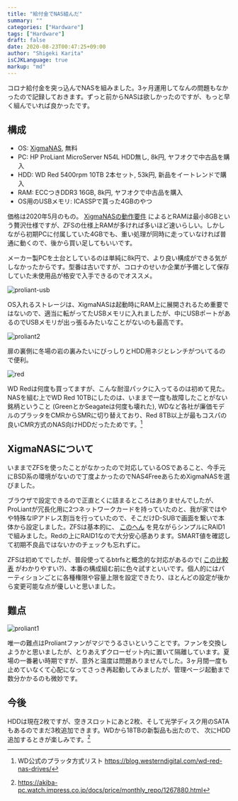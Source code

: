 ```yaml
---
title: "給付金でNAS組んだ"
summary: ""
categories: ["Hardware"]
tags: ["Hardware"]
draft: false
date: 2020-08-23T00:47:25+09:00
author: "Shigeki Karita"
isCJKLanguage: true
markup: "md"
---
```


コロナ給付金を突っ込んでNASを組みました。3ヶ月運用してなんの問題もなかったので記録しておきます。ずっと前からNASは欲しかったのですが、もっと早く組んでいれば良かったです。

## 構成

- OS: [XigmaNAS](https://www.xigmanas.com/), 無料
- PC: HP ProLiant MicroServer N54L HDD無し, 8k円, ヤフオクで中古品を購入
- HDD: WD Red 5400rpm 10TB 2本セット, 53k円, 新品をイートレンドで購入
- RAM: ECCつきDDR3 16GB, 8k円, ヤフオクで中古品を購入
- OS用のUSBメモリ: ICASSPで貰った4GBのやつ

価格は2020年5月のもの。 [XigmaNASの動作要件](https://www.xigmanas.com/wiki/doku.php?id=documentation:setup_and_user_guide:hardware_requirements) によるとRAMは最小8GBという贅沢仕様ですが、ZFSの仕様上RAMが多ければ多いほど速いらしい。しかしながら初期PCに付属していた4GBでも、重い処理が同時に走っていなければ普通に動くので、後から買い足してもいいです。

メーカー製PCを土台としているのは単純に8k円で、より良い構成ができる気がしなかったからです。型番は古いですが、コロナのせいか企業が予備として保存していた未使用品が格安で入手できるのでオススメ。

![proliant-usb](https://pbs.twimg.com/media/EW570uRUwAE0GGD?format=jpg)

OS入れるストレージは、XigmaNASは起動時にRAM上に展開されるため重要ではないので、適当に転がってたUSBメモリに入れましたが、中にUSBポートがあるのでUSBメモリが出っ張るみたいなことがないのも最高です。

![proliant2](https://pbs.twimg.com/media/EW53kSbU8AAJOrM?format=jpg)

扉の裏側に冬場の岩の裏みたいにびっしりとHDD用ネジとレンチがついてるので便利。

![red](https://pbs.twimg.com/media/EW5xP9eU4AEtngc?format=jpg)

WD Redは何度も買ってますが、こんな耐湿パックに入ってるのは初めて見た。NASを組む上でWD Red 10TBにしたのは、いままで一度も故障したことがない銘柄ということ (GreenとかSeagateは何度も壊れた), WDなど各社が廉価モデルのプラッタをCMRからSMRに切り替えており、Red 8TB以上が最もコスパの良いCMR方式のNAS向けHDDだったためです。[^wd]

[^wd]: WD公式のプラッタ方式リスト https://blog.westerndigital.com/wd-red-nas-drives/

## XigmaNASについて

いままでZFSを使ったことがなかったので対応しているOSであること、今手元にBSD系の環境がないので丁度よかったのでNAS4FreeあらためXigmaNASを選びました。

ブラウザで設定できるので正直とくに詰まるところはありませんでしたが、ProLiantが冗長化用に2つネットワークカードを持っていたのと、我が家ではやや特殊なIPアドレス割当を行っていたので、そこだけD-SUBで画面を繋いで本体から設定しました。ZFSは基本的に、 [このへん](https://ameblo.jp/purplesounds/entry-12425869820.html
) を見ながらシンプルにRAID1で組みました。Redの上にRAID1なので大分安心感あります。SMART値を確認して初期不良品ではないかのチェックも忘れずに。

ZFSは初めてでしたが、普段使ってるbtrfsと概念的な対応があるので( [この比較表](https://dev.to/rkeene/btrfs-zfs-and-more-22jg) がわかりやすい?)、本番の構成組む前に色々試すといいです。個人的にはパーティションごとに各種権限や容量上限を設定できたり、ほとんどの設定が後から変更可能な点が優しいと思いました。

## 難点

![proliant1](https://pbs.twimg.com/media/EW-mVoBVcAAKsIp?format=jpg)

唯一の難点はProliantファンがマジでうるさいということです。ファンを交換しようかと思いましたが、とりあえずクローゼット内に置いて隔離しています。夏場の一番暑い時期ですが、意外と温度は問題ありませんでした。3ヶ月間一度も止めていなくて心配になってさっき再起動してみましたが、管理ページ起動まで数分かかるのも微妙です。

## 今後

HDDは現在2枚ですが、空きスロットにあと2枚、そして光学ディスク用のSATAもあるのでまだ3枚追加できます。WDから18TBの新製品も出たので、
次にHDD追加するときが楽しみです。[^wd18]

[^wd18]: https://akiba-pc.watch.impress.co.jp/docs/price/monthly_repo/1267880.html

